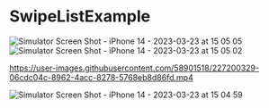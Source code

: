 # SwipeListExample
![Simulator Screen Shot - iPhone 14 - 2023-03-23 at 15 05 05](https://user-images.githubusercontent.com/58901518/227200309-e99d8c54-56e3-4f71-884e-35e3ffd4eb4a.png)
![Simulator Screen Shot - iPhone 14 - 2023-03-23 at 15 05 02](https://user-images.githubusercontent.com/58901518/227200319-263d12eb-f68d-4adb-85b8-5bc82fba49d2.png)


https://user-images.githubusercontent.com/58901518/227200329-06cdc04c-8962-4acc-8278-5768eb8d86fd.mp4

![Simulator Screen Shot - iPhone 14 - 2023-03-23 at 15 04 59](https://user-images.githubusercontent.com/58901518/227200341-7b81452a-5561-4859-bfcc-6d680d7b63da.png)
